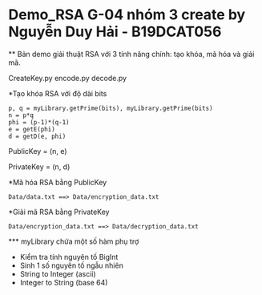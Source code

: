 # Demo_RSA G-04 nhóm 3 create by Nguyễn Duy Hải - B19DCAT056

** Bản demo giải thuật RSA với 3 tính năng chính: tạo khóa, mã hóa và giải mã.

CreateKey.py   encode.py   decode.py

 *Tạo khóa RSA với độ dài bits
 
    p, q = myLibrary.getPrime(bits), myLibrary.getPrime(bits)
    n = p*q
    phi = (p-1)*(q-1)
    e = getE(phi)
    d = getD(e, phi)

    
PublicKey = (n, e)

PrivateKey = (n, d)

*Mã hóa RSA bằng PublicKey

    Data/data.txt ==> Data/encryption_data.txt
    
*Giải mã RSA bằng PrivateKey

    Data/encryption_data.txt ==> Data/decryption_data.txt
    

*** myLibrary chứa một số hàm phụ trợ
  * Kiểm tra tính nguyên tố BigInt
  * Sinh 1 số nguyên tố ngẫu nhiên
  * String to Integer (ascii)
  * Integer to String (base 64)
